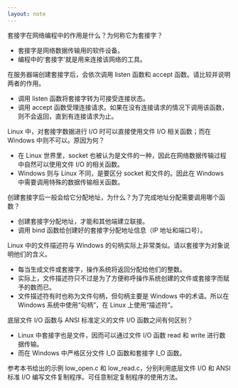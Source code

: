 ```yaml
---
layout: note
---
```


套接字在网络编程中的作用是什么？为何称它为套接字？
* 套接字是网络数据传输用的软件设备。
* 编程中的'套接字'就是用来连接该网络的工具。


在服务器端创建套接字后，会依次调用 listen 函数和 accept 函数。请比较并说明两者的作用。
* 调用 listen 函数将套接字转为可接受连接状态。
* 调用 accept 函数受理连接请求。如果在没有连接请求的情况下调用该函数，则不会返回，直到有连接请求为止。


Linux 中，对套接字数据进行 I/O 时可以直接使用文件 I/O 相关函数；而在 Windows 中则不可以。原因为何？
* 在 Linux 世界里，socket 也被认为是文件的一种，因此在网络数据传输过程中自然可以使用文件 I/O 的相关函数。
* Windows 则与 Linux 不同，是要区分 socket 和文件的。因此在 Windows 中需要调用特殊的数据传输相关函数。


创建套接字后一般会给它分配地址，为什么？为了完成地址分配需要调用哪个函数？
* 创建套接字分配地址，才能和其他端建立联接。
* 调用 bind 函数给创建好的套接字分配地址信息（IP 地址和端口号）。


Linux 中的文件描述符与 Windows 的句柄实际上非常类似。请以套接字为对象说明他们的含义。
* 每当生成文件或套接字，操作系统将返回分配给他们的整数。
* 实际上，文件描述符只不过是为了方便称呼操作系统创建的文件或套接字而赋予的数而已。
* 文件描述符有时也称为文件句柄，但句柄主要是 Windows 中的术语。所以在 Windows 系统中使用“句柄”，在 Linux 上使用“描述符”。


底层文件 I/O 函数与 ANSI 标准定义的文件 I/O 函数之间有何区别？
* Linux 中套接字也是文件，因而可以通过文件 I/O 函数 read 和 write 进行数据传输。
* 而在 Windows 中严格区分文件 I_O 函数和套接字 I_O 函数。


参考本书给出的示例 low_open.c 和 low_read.c，分别利用底层文件 I/O 和 ANSI 标准 I/O 编写文件复制程序。可任意制定复制程序的使用方法。